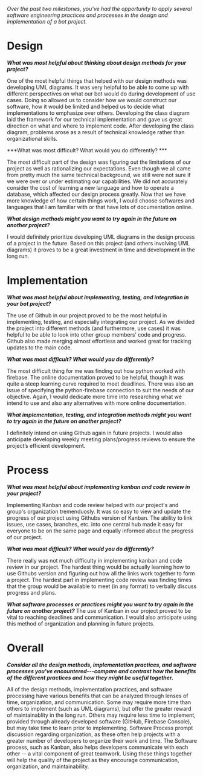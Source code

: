 *Over the past two milestones, you've had the opportunity to apply several software engineering practices and processes in the design and implementation of a bot project.* 

# Design
***What was most helpful about thinking about design methods for your project?*** 

One of the most helpful things that helped with our design methods was developing UML diagrams. It was very helpful to be able to come up with different perspectives on what our bot would do during development of use cases. Doing so allowed us to consider how we would construct our software, how it would be limited and helped us to decide what implementations to emphasize over others. Developing the class diagram laid the framework for our technical implementation and gave us great direction on what and where to implement code. After developing the class diagram, problems arose as a result of technical knowledge rather than organizational skills.

***What was most difficult? What would you do differently? ***

The most difficult part of the design was figuring out the limitations of our project as well as rationalizing our expectations. Even though we all came from pretty much the same technical background, we still were not sure if we were over or under estimating our capabilities. We did not accurately consider the cost of learning a new language and how to operate a database, which affected our design process greatly. Now that we have more knowledge of how certain things work, I would choose softwares and languages that I am familiar with or that have lots of documentation online.

***What design methods might you want to try again in the future on another project?***

 I would definitely prioritize developing UML diagrams in the design process of a project in the future. Based on this project (and others involving UML diagrams) it proves to be a great investment in time and development in the long run.

 
# Implementation

***What was most helpful about implementing, testing, and integration in your bot project?***

The use of Github in our project proved to be the most helpful in implementing, testing, and especially integrating our project. As we divided the project into different methods (and furthermore, use cases) it was helpful to be able to look into other group members’ code and progress. Github also made merging almost effortless and worked great for tracking updates to the main code.

***What was most difficult? What would you do differently?***

The most difficult thing for me was finding out how python worked with firebase. The online documentation proved to be helpful, though it was quite a steep learning curve required to meet deadlines. There was also an issue of specifying the python-firebase connection to suit the needs of our objective. Again, I would dedicate more time into researching what we intend to use and also any alternatives with more online documentation. 

***What implementation, testing, and integration methods might you want to try again in the future on another project?*** 

I definitely intend on using Github again in future projects. I would also anticipate developing weekly meeting plans/progress reviews to ensure the project’s efficient development.


# Process
***What was most helpful about implementing kanban and code review in your project?*** 

Implementing Kanban and code review helped with our project's and group's organization tremenduosly. It was so easy to view and update the progress of our project using Githubs version of Kanban. The ability to link issues, use cases, branches, etc. into one central hub made it easy for everyone to be on the same page and equally informed about the progress of our project.

***What was most difficult? What would you do differently?***

There really was not much difficulty in implementing kanban and code review in our project. The hardest thing would be actually learning how to use Githubs version and figuring out how all the links work together to form a project. The hardest part in implementing code review was finding times that the group would be available to meet (in any format) to verbally discuss progress and plans.

***What software processes or practices might you want to try again in the future on another project?***
The use of Kanban in our project proved to be vital to reaching deadlines and communication. I would also anticipate using this method of organization and planning in future projects.


# Overall
***Consider all the design methods, implementation practices, and software processes you've encountered---compare and contrast how the benefits of the different practices and how they might be useful together.***

All of the design methods, implementation practices, and software processing have various benefits that can be analyzed through lenses of time, organization, and communication. Some may require more time than others to implement (such as UML diagrams), but offer the greater reward of maintainablity in the long run. Others may require less time to implement, provided through already developed software (GitHub, Firebase Console), but may take time to learn prior to implementing. Software Process prompt discussion regarding organization, as these often help projects with a greater number of developers to organize their work and time. The Software process, such as Kanban, also helps developers communicate with each other -- a vital component of great teamwork. Using these things together will help the quality of the project as they encourage communication, organization, and maintainability.

